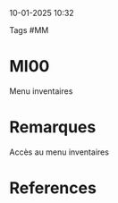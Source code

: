 10-01-2025 10:32

Tags #MM

# MI00

Menu inventaires
# Remarques

Accès au menu inventaires
# References